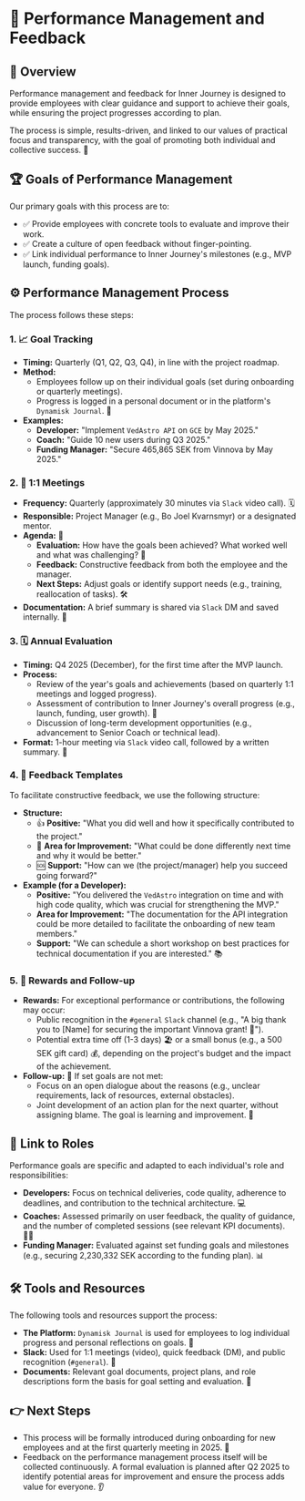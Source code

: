 # 🎯 Performance Management and Feedback

## 🧭 Overview

Performance management and feedback for Inner Journey is designed to provide employees with clear guidance and support to achieve their goals, while ensuring the project progresses according to plan.

The process is simple, results-driven, and linked to our values of practical focus and transparency, with the goal of promoting both individual and collective success. 🌱

## 🏆 Goals of Performance Management

Our primary goals with this process are to:

- ✅ Provide employees with concrete tools to evaluate and improve their work.
- ✅ Create a culture of open feedback without finger-pointing.
- ✅ Link individual performance to Inner Journey's milestones (e.g., MVP launch, funding goals).

## ⚙️ Performance Management Process

The process follows these steps:

### 1. 📈 Goal Tracking

-   **Timing:** Quarterly (Q1, Q2, Q3, Q4), in line with the project roadmap.
-   **Method:**
    -   Employees follow up on their individual goals (set during onboarding or quarterly meetings).
    -   Progress is logged in a personal document or in the platform's `Dynamisk Journal`. 📝
-   **Examples:**
    -   **Developer:** "Implement `VedAstro API` on `GCE` by May 2025."
    -   **Coach:** "Guide 10 new users during Q3 2025."
    -   **Funding Manager:** "Secure 465,865 SEK from Vinnova by May 2025."

### 2. 🤝 1:1 Meetings

-   **Frequency:** Quarterly (approximately 30 minutes via `Slack` video call). 🗓️
-   **Responsible:** Project Manager (e.g., Bo Joel Kvarnsmyr) or a designated mentor.
-   **Agenda:** 📝
    -   **Evaluation:** How have the goals been achieved? What worked well and what was challenging? 🤔
    -   **Feedback:** Constructive feedback from both the employee and the manager.
    -   **Next Steps:** Adjust goals or identify support needs (e.g., training, reallocation of tasks). 🛠️
-   **Documentation:** A brief summary is shared via `Slack` DM and saved internally. 💾

### 3. 🗓️ Annual Evaluation

-   **Timing:** Q4 2025 (December), for the first time after the MVP launch.
-   **Process:**
    -   Review of the year's goals and achievements (based on quarterly 1:1 meetings and logged progress).
    -   Assessment of contribution to Inner Journey's overall progress (e.g., launch, funding, user growth). 🚀
    -   Discussion of long-term development opportunities (e.g., advancement to Senior Coach or technical lead).
-   **Format:** 1-hour meeting via `Slack` video call, followed by a written summary. 📄

### 4. 📝 Feedback Templates

To facilitate constructive feedback, we use the following structure:

-   **Structure:**
    -   👍 **Positive:** "What you did well and how it specifically contributed to the project."
    -   🤔 **Area for Improvement:** "What could be done differently next time and why it would be better."
    -   🆘 **Support:** "How can we (the project/manager) help you succeed going forward?"
-   **Example (for a Developer):**
    -   **Positive:** "You delivered the `VedAstro` integration on time and with high code quality, which was crucial for strengthening the MVP."
    -   **Area for Improvement:** "The documentation for the API integration could be more detailed to facilitate the onboarding of new team members."
    -   **Support:** "We can schedule a short workshop on best practices for technical documentation if you are interested." 📚

### 5. 🎉 Rewards and Follow-up

-   **Rewards:** For exceptional performance or contributions, the following may occur:
    -   Public recognition in the `#general` `Slack` channel (e.g., "A big thank you to [Name] for securing the important Vinnova grant! 🥳").
    -   Potential extra time off (1-3 days) 🏖️ or a small bonus (e.g., a 500 SEK gift card) 💰, depending on the project's budget and the impact of the achievement.
-   **Follow-up:** 💬 If set goals are not met:
    -   Focus on an open dialogue about the reasons (e.g., unclear requirements, lack of resources, external obstacles).
    -   Joint development of an action plan for the next quarter, without assigning blame. The goal is learning and improvement. 🌱

## 👥 Link to Roles

Performance goals are specific and adapted to each individual's role and responsibilities:

-   **Developers:** Focus on technical deliveries, code quality, adherence to deadlines, and contribution to the technical architecture. 💻
-   **Coaches:** Assessed primarily on user feedback, the quality of guidance, and the number of completed sessions (see relevant KPI documents). 🧘‍♀️
-   **Funding Manager:** Evaluated against set funding goals and milestones (e.g., securing 2,230,332 SEK according to the funding plan). 📊

## 🛠️ Tools and Resources

The following tools and resources support the process:

-   **The Platform:** `Dynamisk Journal` is used for employees to log individual progress and personal reflections on goals. 📓
-   **Slack:** Used for 1:1 meetings (video), quick feedback (DM), and public recognition (`#general`). 💬
-   **Documents:** Relevant goal documents, project plans, and role descriptions form the basis for goal setting and evaluation. 📄

## 👉 Next Steps

-   This process will be formally introduced during onboarding for new employees and at the first quarterly meeting in 2025. 🏁
-   Feedback on the performance management process itself will be collected continuously. A formal evaluation is planned after Q2 2025 to identify potential areas for improvement and ensure the process adds value for everyone. 👂